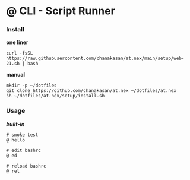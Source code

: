 # @ CLI - Script Runner

### Install
**one liner**
```
curl -fsSL https://raw.githubusercontent.com/chanakasan/at.nex/main/setup/web-21.sh | bash
```

**manual**
```
mkdir -p ~/dotfiles
git clone https://github.com/chanakasan/at.nex ~/dotfiles/at.nex
sh ~/dotfiles/at.nex/setup/install.sh 
```

### Usage

***built-in***
```
# smoke test
@ hello

# edit bashrc
@ ed

# reload bashrc
@ rel
```
